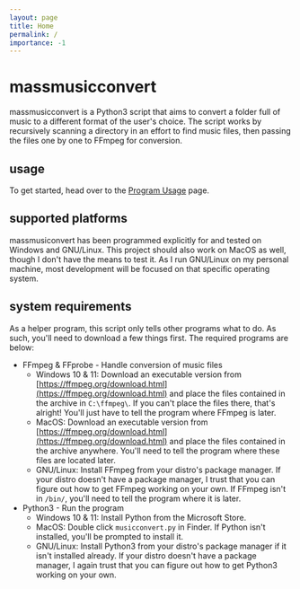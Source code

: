 ```yaml
---
layout: page
title: Home
permalink: /
importance: -1
---
```

# massmusicconvert

massmusicconvert is a Python3 script that aims to convert a folder full of music to a different format of the user's choice. The script works by recursively scanning a directory in an effort to find music files, then passing the files one by one to FFmpeg for conversion. 

## usage  

To get started, head over to the [Program Usage](/usage/) page.

## supported platforms

massmusiconvert has been programmed explicitly for and tested on Windows and GNU/Linux. This project should also work on MacOS as well, though I don't have the means to test it. As I run GNU/Linux on my personal machine, most development will be focused on that specific operating system.

## system requirements

As a helper program, this script only tells other programs what to do. As such, you'll need to download a few things first. The required programs are below:
 * FFmpeg & FFprobe - Handle conversion of music files
   * Windows 10 & 11: Download an executable version from [https://ffmpeg.org/download.html](https://ffmpeg.org/download.html) and place the files contained in the archive in `C:\ffmpeg\`. If you can't place the files there, that's alright! You'll just have to tell the program where FFmpeg is later.
   * MacOS: Download an executable version from [https://ffmpeg.org/download.html](https://ffmpeg.org/download.html) and place the files contained in the archive anywhere. You'll need to tell the program where these files are located later.
   * GNU/Linux: Install FFmpeg from your distro's package manager. If your distro doesn't have a package manager, I trust that you can figure out how to get FFmpeg working on your own. If FFmpeg isn't in `/bin/`, you'll need to tell the program where it is later.
 * Python3 - Run the program
   * Windows 10 & 11: Install Python from the Microsoft Store.
   * MacOS: Double click `musicconvert.py` in Finder. If Python isn't installed, you'll be prompted to install it.
   * GNU/Linux: Install Python3 from your distro's package manager if it isn't installed already. If your distro doesn't have a package manager, I again trust that you can figure out how to get Python3 working on your own.
